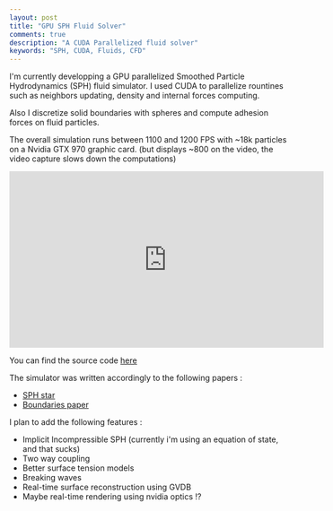 ```yaml
---
layout: post
title: "GPU SPH Fluid Solver"
comments: true
description: "A CUDA Parallelized fluid solver"
keywords: "SPH, CUDA, Fluids, CFD"
---
```


I'm currently developping a GPU parallelized Smoothed Particle Hydrodynamics (SPH) fluid simulator. I used CUDA to parallelize 
rountines such as neighbors updating, density and internal forces computing.

Also I discretize solid boundaries with spheres and compute adhesion forces on fluid particles.

The overall simulation runs between 1100 and 1200 FPS with ~18k particles on a Nvidia GTX 970 graphic card. (but displays ~800 on the video, the video capture slows down the computations)

<iframe width="560" height="315" src="https://www.youtube.com/embed/_DdHN8qApns" frameborder="0" allowfullscreen></iframe>

You can find the source code [here](https://github.com/Mathiasb17/sph_boundary_particles)

The simulator was written accordingly to the following papers :

* [SPH star](https://cg.informatik.uni-freiburg.de/publications/2014_EG_SPH_STAR.pdf)
* [Boundaries paper](https://cg.informatik.uni-freiburg.de/publications/2013_CASA_elasticSolids.pdf)

I plan to add the following features :

* Implicit Incompressible SPH (currently i'm using an equation of state, and that sucks)
* Two way coupling
* Better surface tension models
* Breaking waves
* Real-time surface reconstruction using GVDB
* Maybe real-time rendering using nvidia optics !?
